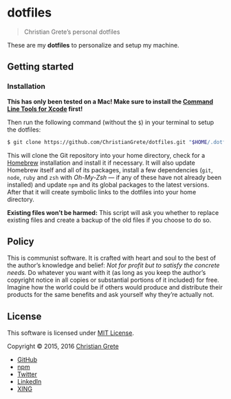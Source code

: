 # dotfiles

> Christian Grete’s personal dotfiles

These are my __dotfiles__ to personalize and setup my machine.

## Getting started

### Installation
__This has only been tested on a Mac! Make sure to install the [Command Line Tools for Xcode](https://developer.apple.com/downloads/index.action?=command%20line%20tools) first!__

Then run the following command (without the `$`) in your terminal to setup the dotfiles:
```sh
$ git clone https://github.com/ChristianGrete/dotfiles.git "$HOME/.dotfiles" && "$HOME/.dotfiles/bin/deploy"
```
This will clone the Git repository into your home directory, check for a [Homebrew](http://brew.sh) installation and install it if necessary. It will also update Homebrew itself and all of its packages, install a few dependencies (`git`, `node`, `ruby` and `zsh` with _Oh-My-Zsh_ — if any of these have not already been installed) and update `npm` and its global packages to the latest versions. After that it will create symbolic links to the dotfiles into your home directory.

__Existing files won’t be harmed:__ This script will ask you whether to replace existing files and create a backup of the old files if you choose to do so.

## Policy

This is communist software. It is crafted with heart and soul to the best of the author’s knowledge and belief: _Not for profit but to satisfy the concrete needs._ Do whatever you want with it (as long as you keep the author’s copyright notice in all copies or substantial portions of it included) for free. Imagine how the world could be if others would produce and distribute their products for the same benefits and ask yourself why they’re actually not.

## License

This software is licensed under [MIT License](LICENSE.md).

Copyright © 2015, 2016 [Christian Grete](https://christiangrete.com)
- [GitHub](https://github.com/ChristianGrete)
- [npm](https://www.npmjs.com/~christiangrete)
- [Twitter](https://twitter.com/ChristianGrete)
- [LinkedIn](https://www.linkedin.com/in/ChristianGrete)
- [XING](https://www.xing.com/profile/Christian_Grete2)